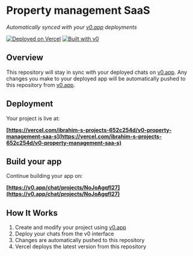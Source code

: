 # Property management SaaS

*Automatically synced with your [v0.app](https://v0.app) deployments*

[![Deployed on Vercel](https://img.shields.io/badge/Deployed%20on-Vercel-black?style=for-the-badge&logo=vercel)](https://vercel.com/ibrahim-s-projects-652c254d/v0-property-management-saa-s)
[![Built with v0](https://img.shields.io/badge/Built%20with-v0.app-black?style=for-the-badge)](https://v0.app/chat/projects/NoJoAgqfl27)

## Overview

This repository will stay in sync with your deployed chats on [v0.app](https://v0.app).
Any changes you make to your deployed app will be automatically pushed to this repository from [v0.app](https://v0.app).

## Deployment

Your project is live at:

**[https://vercel.com/ibrahim-s-projects-652c254d/v0-property-management-saa-s](https://vercel.com/ibrahim-s-projects-652c254d/v0-property-management-saa-s)**

## Build your app

Continue building your app on:

**[https://v0.app/chat/projects/NoJoAgqfl27](https://v0.app/chat/projects/NoJoAgqfl27)**

## How It Works

1. Create and modify your project using [v0.app](https://v0.app)
2. Deploy your chats from the v0 interface
3. Changes are automatically pushed to this repository
4. Vercel deploys the latest version from this repository